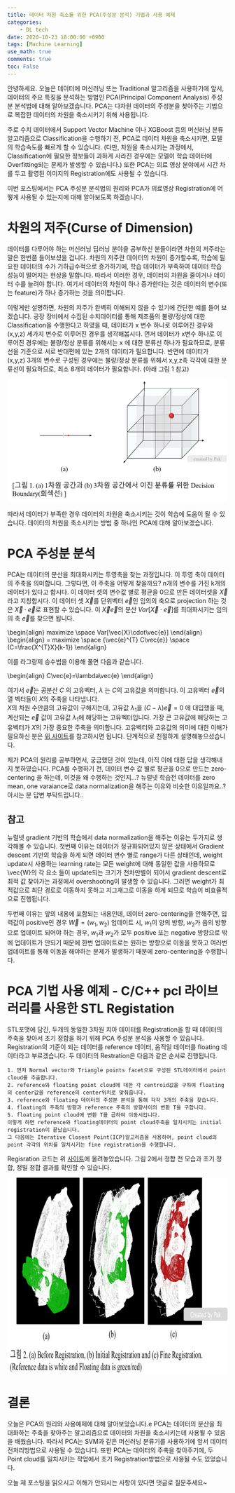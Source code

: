 ```yaml
---
title: 데이터 차원 축소를 위한 PCA(주성분 분석) 기법과 사용 예제
categories:
    - DL tech
date: 2020-10-23 18:00:00 +0900
tags: [Machine Learning]
use_math: true    
comments: true
toc: False
---
```

안녕하세요. 오늘은 데이터에 머신러닝 또는 Traditional 알고리즘을 사용하기에 앞서,
 데이터의 주요 특징을 분석하는 방법인 PCA(Principal Component Analysis) 주성분 분석법에 대해 알아보겠습니다. 
 PCA는 다차원 데이터의 주성분을 찾아주는 기법으로 복잡한 데이터의 차원을 축소시키기 위해 사용됩니다. 

주로 수치 데이터에서 Support Vector Machine 이나 XGBoost 등의 머신러닝 분류 알고리즘으로 Classification을 수행하기 전,
PCA로 데이터 차원을 축소시키면, 모델의 학습속도를 빠르게 할 수 있습니다. (다만, 차원을 축소시키는 과정에서, Classification에 필요한 정보들이 
과하게 사라진 경우에는 모델이 학습 데이터에 Overfitting되는 문제가 발생할 수 있습니다.) 
또한 PCA는 의료 영상 분야에서 시간 차를 두고 촬영된 이미지의 Registration에도 사용될 수 있습니다. 

이번 포스팅에서는 PCA 주성분 분석법의 원리와 PCA가 의료영상 Registration에 어떻게 사용될 수 있는지에 대해 알아보도록 하겠습니다. 


차원의 저주(Curse of Dimension)
========================================
데이터를 다루어야 하는 머신러닝 딥러닝 분야을 공부하신 분들이라면 차원의 저주라는 말은 한번쯤 들어보셨을 겁니다.
차원의 저주란 데이터의 차원이 증가할수록, 학습에 필요한 데이터의 수가 기하급수적으로 증가하기에, 
학습 데이터가 부족하여 데이터 학습 성능이 떨어지는 현상을 말합니다. 따라서 이러한 경우, 데이터의 차원을 줄이거나 데이터 수를 늘려야 합니다.
여기서 데이터의 차원이 하나 증가한다는 것은 데이터의 변수(또는 feature)가 하나 증가하는 것을 의미합니다.

이렇게만 설명하면, 차원의 저주가 완벽히 이해되지 않을 수 있기에 간단한 예를 들어 보겠습니다. 공장 장비에서 수집된 수치데이터를 통해 제조품의 불량/정상에 대한 Classification을 수행한다고 하였을 때,
데이터가 x 변수 하나로 이루어진 경우와 (x,y,z) 세가지 변수로 이루어진 경우를 생각해봅시다. 먼저 데이터가 x변수 하나로 이루어진 경우에는 불량/정상 분류를 위해서는 x 에 대한 분류선 하나가 필요하므로, 분류선을 기준으로 서로 반대편에 있는 2개의 데이터가 필요합니다. 
반면에 데이터가 (x,y,z) 3개의 변수로 구성된 경우에는 불량/정상 분류를 위해서 x,y,z축 각각에 대한 분류선이 필요하므로, 최소 8개의 데이터가 필요합니다. 
(아래 그림 1 참고)
<center><img src="/assets/images/curseofdimensionex_.png" width="500" height="280"></center>


따라서 데이터가 부족한 경우 데이터의 차원을 축소시키는 것이 학습에 도움이 될 수 있습니다.
 데이터의 차원을 축소시키는 방법 중 하나인 PCA에 대해 알아보겠습니다. 


PCA 주성분 분석
====================================
PCA는 데이터의 분산을 최대화시키는 투영축을 찾는 과정입니다. 이 투영 축이 데이터의 주축을 의미합니다. 
그렇다면, 이 주축을 어떻게 찾을까요?
n개의 변수를 가진 k개의 데이터가 있다고 합시다. 이 데이터 셋의 변수값 별로 평균을 0으로 만든 데이터셋을 $\vec{X}$라고 지칭합시다. 
이 데이터 셋 $\vec{X}$를 단위벡터 $\vec{e}$인 임의의 축으로 projection 하는 것은 $\vec{X}\cdot\vec{e}$로 표현할 수 있습니다. 
이 $\vec{X}\vec{e}$의 분산 $Var$\[$\vec{X}\cdot\vec{e}$\]를 최대화시키는 임의의 축 $\vec{e}$를 찾으면 됩니다.

\begin{align}
maximize \space Var[\vec{X}\cdot\vec{e}] 
\end{align}
\begin{align}
= maximize \space {\vec{e}^{T} C\vec{e}} \space (C=\frac{X^{T}X}{k-1})
\end{align}

이를 라그랑제 승수법을 이용해 풀면 다음과 같습니다.

\begin{align}
C\vec{e}=\lambda\vec{e}
\end{align}

여기서 $\vec{e}$는 공분산 $C$ 의 고유벡터, $\lambda$ 는 $C$의 고유값을 의미합니다. 이 고유벡터 $\vec{e}$의 열 벡터들이 $X$의 주축을 나타냅니다.  
$X$의 차원 수만큼의 고유값이 구해지는데, 고유값 $\lambda_1$을 $(C - \lambda)\vec{e} = 0$ 에 대입했을 때, 계산되는 $\vec{e}$ 값이 고유값 $\lambda_1$에 해당하는 고유벡터입니다. 가장 큰 고유값에 해당하는 고유벡터가 $X$의 가장 중요한 주축을 의미합니다. 고유벡터와 고유값의 의미에 대한 이해가 필요하신 분은 [위 사이트](https://blog.naver.com/je1206/220818602286)를 참고하시면 됩니다. 
단계적으로 친절하게 설명해놓으셨습니다.

제가 PCA의 원리를 공부하면서, 궁금했던 것이 있는데, 아직 이에 대한 답을 생각해내지 못하였습니다.
PCA를 수행하기 전, 데이터 변수 값 별로 평균을 0으로 만드는 zero-centering 을 하는데, 이것을 왜 수행하는 것인지...? 
뉴럴넷 학습전 데이터를 zero mean, one varaiance로 data normalization을 해주는 이유와 비슷한 이유일까요..?  아시는 분 답변 부탁드립니다..

참고
-------
뉴럴넷 gradient 기반의 학습에서 data normalization을 해주는 이유는 두가지로 생각해볼 수 있습니다. 
첫번째 이유는 데이터가 정규화되어있지 않은 상태에서 Gradient descent 기반의 학습을 하게 되면 데이터 변수 별로 range가 다른 상태인데, weight update시 사용하는 learning rate는 모든 weight에 대해 동일한 값을 사용하므로
\vec{W}의 각 요소 들이 update되는 크기가 천차만별이 되어서 gradient descent로 최적 값 찾아가는 과정에서 overshooting이 발생할 수 있습니다. 
그러면 weight가 최적값으로 최단 경로로 이동하지 못하고 지그재그로 이동을 하게 되므로 학습이 비효율적으로 진행됩니다.   
 
두번째 이유는 앞의 내용에 포함되는 내용인데, 데이터 zero-centering을 안해주면, 입력값이 positive인 경우 $\vec{W}=(w_1,w_2)$ 업데이트 시, $w_1$이 양의 방향, $w_2$가 음의 방향으로 업데이트 되어야 하는 경우, 
$w_1$과 $w_2$가 모두 positive 또는 negative 방향으로 밖에 업데이트가 안되기 때문에 
한번 업데이트로는 원하는 방향으로 이동을 못하고 여러번 업데이트를 통해 이동을 해야하는 문제가 발생하기 때문에 zero-centering을 수행합니다. 


 PCA 기법 사용 예제 - C/C++ pcl 라이브러리를 사용한 STL Registation 
=========================================================================== 
STL포맷에 담긴, 두개의 동일한 3차원 치아 데이터를 Registration을 할 때 데이터의 주축을 찾아서 초기 정합을 하기 위해 PCA 주성분 분석을 사용할 수 있습니다.
Registration의 기준이 되는 데이터를 reference 데이터, 움직일 데이터를 floating 데이터라고 부르겠습니다. 
두 데이터의 Restration은 다음과 같은 순서로 진행됩니다. 
 
    1. 먼저 Normal vector와 Triangle points facet으로 구성된 STL데이터에서 point cloud를 추출합니다.
    2. reference와 floating point cloud에 대한 각 centroid값을 구하여 floating의 center값을 reference의 center위치로 맞춰줍니다.  
    3. reference와 floating 데이터의 주성분 분석을 통해 각각 3개의 주축을 찾습니다. 
    4. floating의 주축의 방향과 reference 주축의 방향사이의 변환 T을 구합니다. 
    5. floating point cloud에 변환 T를 곱하여 이동시킵니다. 
    이렇게 하면 reference와 floating데이터의 point cloud주축을 일치시키는 initial registration이 끝났습니다.
    그 다음에는 Iterative Closest Point(ICP)알고리즘을 사용하여, point cloud의 point 각각의 위치를 일치시키는 fine registration을 수행합니다. 

Regisration 코드는 위 [사이트](https://github.com/HyunjiEllenPak/Point-Cloud-Registration)에 올려놓았습니다. 
그림 2에서 정합 전 모습과 초기 정합, 정밀 정합 결과를 확인할 수 있습니다.  
<center><img src="/assets/images/registrationex_.png" width="700" height="450"></center>      
 
결론 
================
오늘은 PCA의 원리와 사용예제에 대해 알아보았습니다.e
PCA는 데이터의 분산을 최대화하는 주축을 찾아주는 알고리즘으로 데이터의 차원을 축소시키는데 사용될 수 있음을 배웠습니다. 
따라서 PCA는 SVM과 같은 머신러닝 분류기를 사용하기에 앞서 데이터 전처리방법으로 사용될 수 있습니다. 
또한 PCA는 데이터의 주축을 찾아주기에, 두 Point cloud를 일치시키는 작업에서 초기 Registration방법으로 사용될 수도 있었습니다. 

오늘 제 포스팅을 읽으시고 이해가 안되시는 사항이 있다면 댓글로 질문주세요~